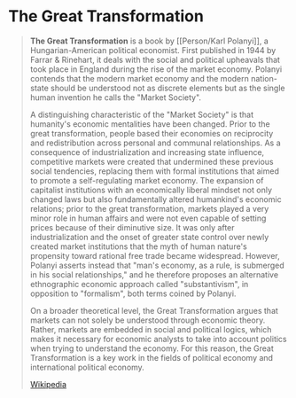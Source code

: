 # The Great Transformation

> **The Great Transformation** is a book by [[Person/Karl Polanyi]], a Hungarian-American political economist. First published in 1944 by Farrar & Rinehart, it deals with the social and political upheavals that took place in England during the rise of the market economy. Polanyi contends that the modern market economy and the modern nation-state should be understood not as discrete elements but as the single human invention he calls the "Market Society".
>
> A distinguishing characteristic of the "Market Society" is that humanity's economic mentalities have been changed. Prior to the great transformation, people based their economies on reciprocity and redistribution across personal and communal relationships. As a consequence of industrialization and increasing state influence, competitive markets were created that undermined these previous social tendencies, replacing them with formal institutions that aimed to promote a self-regulating market economy. The expansion of capitalist institutions with an economically liberal mindset not only changed laws but also fundamentally altered humankind's economic relations; prior to the great transformation, markets played a very minor role in human affairs and were not even capable of setting prices because of their diminutive size. It was only after industrialization and the onset of greater state control over newly created market institutions that the myth of human nature's propensity toward rational free trade became widespread. However, Polanyi asserts instead that "man's economy, as a rule, is submerged in his social relationships,"  and he therefore proposes an alternative ethnographic economic approach called "substantivism", in opposition to "formalism", both terms coined by Polanyi.
>
> On a broader theoretical level, the Great Transformation argues that markets can not solely be understood through economic theory. Rather, markets are embedded in social and political logics, which makes it necessary for economic analysts to take into account politics when trying to understand the economy. For this reason, the Great Transformation is a key work in the fields of political economy and international political economy.
>
> [Wikipedia](https://en.wikipedia.org/wiki/The%20Great%20Transformation%20(book))